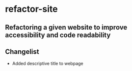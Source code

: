 # refactor-site

## Refactoring a given website to improve accessibility and code readability


## Changelist
- Added descriptive title to webpage